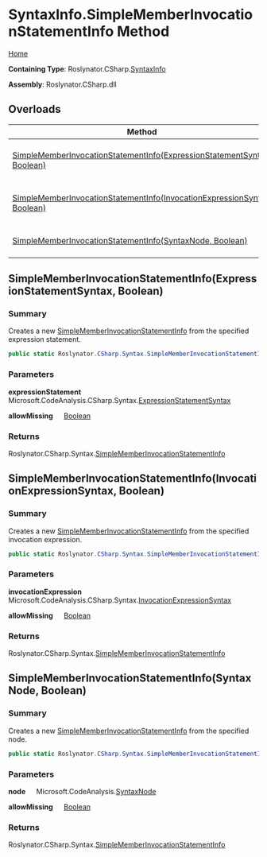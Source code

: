 # SyntaxInfo\.SimpleMemberInvocationStatementInfo Method

[Home](../../../../README.md)

**Containing Type**: Roslynator\.CSharp\.[SyntaxInfo](../README.md)

**Assembly**: Roslynator\.CSharp\.dll

## Overloads

| Method | Summary |
| ------ | ------- |
| [SimpleMemberInvocationStatementInfo(ExpressionStatementSyntax, Boolean)](#Roslynator_CSharp_SyntaxInfo_SimpleMemberInvocationStatementInfo_Microsoft_CodeAnalysis_CSharp_Syntax_ExpressionStatementSyntax_System_Boolean_) | Creates a new [SimpleMemberInvocationStatementInfo](../../Syntax/SimpleMemberInvocationStatementInfo/README.md) from the specified expression statement\. |
| [SimpleMemberInvocationStatementInfo(InvocationExpressionSyntax, Boolean)](#Roslynator_CSharp_SyntaxInfo_SimpleMemberInvocationStatementInfo_Microsoft_CodeAnalysis_CSharp_Syntax_InvocationExpressionSyntax_System_Boolean_) | Creates a new [SimpleMemberInvocationStatementInfo](../../Syntax/SimpleMemberInvocationStatementInfo/README.md) from the specified invocation expression\. |
| [SimpleMemberInvocationStatementInfo(SyntaxNode, Boolean)](#Roslynator_CSharp_SyntaxInfo_SimpleMemberInvocationStatementInfo_Microsoft_CodeAnalysis_SyntaxNode_System_Boolean_) | Creates a new [SimpleMemberInvocationStatementInfo](../../Syntax/SimpleMemberInvocationStatementInfo/README.md) from the specified node\. |

## SimpleMemberInvocationStatementInfo\(ExpressionStatementSyntax, Boolean\) <a name="Roslynator_CSharp_SyntaxInfo_SimpleMemberInvocationStatementInfo_Microsoft_CodeAnalysis_CSharp_Syntax_ExpressionStatementSyntax_System_Boolean_"></a>

### Summary

Creates a new [SimpleMemberInvocationStatementInfo](../../Syntax/SimpleMemberInvocationStatementInfo/README.md) from the specified expression statement\.

```csharp
public static Roslynator.CSharp.Syntax.SimpleMemberInvocationStatementInfo SimpleMemberInvocationStatementInfo(Microsoft.CodeAnalysis.CSharp.Syntax.ExpressionStatementSyntax expressionStatement, bool allowMissing = false)
```

### Parameters

**expressionStatement** &emsp; Microsoft\.CodeAnalysis\.CSharp\.Syntax\.[ExpressionStatementSyntax](https://docs.microsoft.com/en-us/dotnet/api/microsoft.codeanalysis.csharp.syntax.expressionstatementsyntax)

**allowMissing** &emsp; [Boolean](https://docs.microsoft.com/en-us/dotnet/api/system.boolean)

### Returns

Roslynator\.CSharp\.Syntax\.[SimpleMemberInvocationStatementInfo](../../Syntax/SimpleMemberInvocationStatementInfo/README.md)

## SimpleMemberInvocationStatementInfo\(InvocationExpressionSyntax, Boolean\) <a name="Roslynator_CSharp_SyntaxInfo_SimpleMemberInvocationStatementInfo_Microsoft_CodeAnalysis_CSharp_Syntax_InvocationExpressionSyntax_System_Boolean_"></a>

### Summary

Creates a new [SimpleMemberInvocationStatementInfo](../../Syntax/SimpleMemberInvocationStatementInfo/README.md) from the specified invocation expression\.

```csharp
public static Roslynator.CSharp.Syntax.SimpleMemberInvocationStatementInfo SimpleMemberInvocationStatementInfo(Microsoft.CodeAnalysis.CSharp.Syntax.InvocationExpressionSyntax invocationExpression, bool allowMissing = false)
```

### Parameters

**invocationExpression** &emsp; Microsoft\.CodeAnalysis\.CSharp\.Syntax\.[InvocationExpressionSyntax](https://docs.microsoft.com/en-us/dotnet/api/microsoft.codeanalysis.csharp.syntax.invocationexpressionsyntax)

**allowMissing** &emsp; [Boolean](https://docs.microsoft.com/en-us/dotnet/api/system.boolean)

### Returns

Roslynator\.CSharp\.Syntax\.[SimpleMemberInvocationStatementInfo](../../Syntax/SimpleMemberInvocationStatementInfo/README.md)

## SimpleMemberInvocationStatementInfo\(SyntaxNode, Boolean\) <a name="Roslynator_CSharp_SyntaxInfo_SimpleMemberInvocationStatementInfo_Microsoft_CodeAnalysis_SyntaxNode_System_Boolean_"></a>

### Summary

Creates a new [SimpleMemberInvocationStatementInfo](../../Syntax/SimpleMemberInvocationStatementInfo/README.md) from the specified node\.

```csharp
public static Roslynator.CSharp.Syntax.SimpleMemberInvocationStatementInfo SimpleMemberInvocationStatementInfo(Microsoft.CodeAnalysis.SyntaxNode node, bool allowMissing = false)
```

### Parameters

**node** &emsp; Microsoft\.CodeAnalysis\.[SyntaxNode](https://docs.microsoft.com/en-us/dotnet/api/microsoft.codeanalysis.syntaxnode)

**allowMissing** &emsp; [Boolean](https://docs.microsoft.com/en-us/dotnet/api/system.boolean)

### Returns

Roslynator\.CSharp\.Syntax\.[SimpleMemberInvocationStatementInfo](../../Syntax/SimpleMemberInvocationStatementInfo/README.md)

